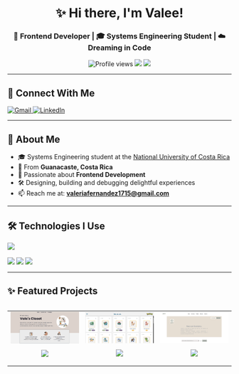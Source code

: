 <!-- Perfil de GitHub de ValeeFernandez -->

<h1 align="center">✨ Hi there, I'm Valee! </h1>
<h3 align="center">🌸 Frontend Developer | 🎓 Systems Engineering Student | ☁️ Dreaming in Code</h3>

<p align="center">
  <img src="https://komarev.com/ghpvc/?username=ValeeFernandez&color=ff69b4" alt="Profile views" />
  <img src="https://img.shields.io/github/followers/ValeeFernandez?style=social" />
  <img src="https://img.shields.io/github/stars/ValeeFernandez?style=social" />
</p>

---

## 💌 Connect With Me

<p align="left">
  <a href="mailto:valeriafernandez1715@gmail.com" target="_blank">
    <img src="https://img.shields.io/badge/Gmail-EA4335?style=for-the-badge&logo=gmail&logoColor=white" alt="Gmail" />
  </a>
  <a href="https://www.linkedin.com/in/lelany-fern%C3%A1ndez-396638338/" target="_blank">
    <img src="https://img.shields.io/badge/LinkedIn-0A66C2?style=for-the-badge&logo=linkedin&logoColor=white" alt="LinkedIn" />
  </a>
</p>

---

## 🌷 About Me

- 🎓 Systems Engineering student at the [National University of Costa Rica](https://www.una.ac.cr/)
- 🏡 From **Guanacaste, Costa Rica**
- 🎨 Passionate about **Frontend Development**
- 🛠  Designing, building and debugging delightful experiences
- 📫 Reach me at: **valeriafernandez1715@gmail.com**

---

## 🛠 Technologies I Use

<p align="left">
  <a href="https://skillicons.dev">
    <img src="https://skillicons.dev/icons?i=html,css,js,ts,react,angular,ionic,nodejs,express,firebase,sqlite,mysql,git,github,figma,vscode,cpp,py,docker,postman,bash&perline=12" />
  </a>
</p>

<p align="left">
  <img src="https://img.shields.io/badge/Oracle_DB-F80000?style=for-the-badge&logo=oracle&logoColor=white" />
  <img src="https://img.shields.io/badge/SQL_Server-CC2927?style=for-the-badge&logo=microsoftsqlserver&logoColor=white" />
  <img src="https://img.shields.io/badge/Oracle_APEX-F80000?style=for-the-badge&logo=oracle&logoColor=white" />
</p>

---

## ✨ Featured Projects

<table align="left">
<tr>
  <td width="25%" align="center">
    <a href="https://github.com/ValeeFernandez/Vale-s-Closet" target="blank">
      <img align="center" width="100%" src="https://raw.githubusercontent.com/ValeeFernandez/ValeeFernandez/main/assets/closet.png" alt="Vale's Closet" />
    </a>
    <p>
      <a href="https://github.com/ValeeFernandez/Vale-s-Closet" target="blank">
        <img src="https://img.shields.io/badge/GitHub Repo-000000?style=for-the-badge&logo=github&logoColor=white" />
      </a>
    </p>
  </td>

  <td width="25%" align="center">
    <a href="https://github.com/Ogiwara-unu/PokeProject" target="blank">
      <img align="center" width="100%" src="https://raw.githubusercontent.com/ValeeFernandez/ValeeFernandez/main/assets/PokeLab.png" alt="PokeProject" />
    </a>
    <p>
      <a href="https://github.com/Ogiwara-unu/PokeProject" target="blank">
        <img src="https://img.shields.io/badge/GitHub Repo-000000?style=for-the-badge&logo=github&logoColor=white" />
      </a>
    </p>
  </td>

   <td width="25%" align="center">
    <a href="https://github.com/Ogiwara-unu/OkaryMsc" target="blank">
      <img align="center" width="100%" src="https://raw.githubusercontent.com/ValeeFernandez/ValeeFernandez/main/assets/okarys.png" alt="Okarys Music" />
    </a>
    <p>
      <a href="https://github.com/Ogiwara-unu/OkaryMsc" target="blank">
        <img src="https://img.shields.io/badge/GitHub Repo-000000?style=for-the-badge&logo=github&logoColor=white" />
      </a>
    </p>
  </td>
</tr>
</table>

<br><br><br><br><br>

---
